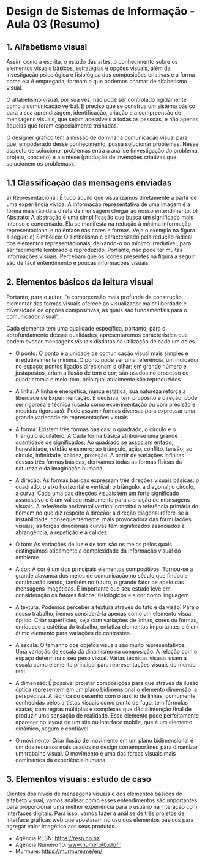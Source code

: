 # Design de Sistemas de Informação - Aula 03 (Resumo)

## 1. Alfabetismo visual
Assim como a escrita, o estudo das artes, o conhecimento sobre os elementos visuais básicos, estratégias e opções visuais, além da investigação psicológica e fisiológica das composições criativas e a forma como ela é empregada, formam o que podemos chamar de alfabetismo visual.

O alfabetismo visual, por sua vez, não pode ser controlado rigidamente como a comunicação verbal. É preciso que se construa um sistema básico para a sua aprendizagem, identificação, criação e a compreensão de mensagens visuais, que sejam acessíveis a todas as pessoas, e não apenas àquelas que foram especialmente treinadas.

O designer gráfico tem a missão de dominar a comunicação visual para que, empoderado desse conhecimento, possa solucionar problemas. Nesse aspecto de solucionar problemas entra a análise (investigação do problema, projeto, conceito) e a síntese (produção de invenções criativas que solucionem os problemas).

## 1.1 Classificação das mensagens enviadas

a) Representacional: É tudo aquilo que visualizamos diretamente a partir de uma experiência vivida. A informação representativa de uma imagem é a forma mais rápida e direta da mensagem chegar ao nosso entendimento.
b) Abstrato: A abstração é uma simplificação que busca um significado mais intenso e condensado. Ela se manifesta na redução à mínima informação representacional e na ênfase nas cores e formas. Veja o exemplo na figura a seguir:
c) Simbólico: O simbolismo é caracterizado pela redução radical dos elementos representacionais, deixando-o no mínimo irredutível, para ser facilmente lembrado e reproduzido. Portanto, não pode ter muitas informações visuais. Percebam que os ícones presentes na figura a seguir são de fácil entendimento e poucas informações visuais:

## 2. Elementos básicos da leitura visual
Portanto, para o autor, “a compreensão mais profunda da construção elementar das formas visuais oferece ao visualizador maior liberdade e diversidade de opções compositivas, as quais são fundamentais para o comunicador visual”.

Cada elemento tem uma qualidade específica, portanto, para o aprofundamento dessas qualidades, apresentaremos característica que podem evocar mensagens visuais distintas na utilização de cada um deles.

- O ponto: O ponto é a unidade de comunicação visual mais simples e irredutivelmente mínima. O ponto pode ser uma referência, um indicador no espaço; pontos ligados direcionam o olhar; em grande número e justapostos, criam a ilusão de tom e cor; são usados no processo de quadricromia e meio-tom, pelo qual atualmente são reproduzidos

- A linha: A linha é energética, nunca estática; sua natureza reforça a liberdade de Experimentação. É decisiva, tem propósito e direção; pode ser rigorosa e técnica (usada como experimentação ou com precisão e medidas rigorosas). Pode assumir formas diversas para expressar uma grande variedade de representações visuais.

- A forma: Existem três formas básicas: o quadrado, o círculo e o triângulo equilátero. A Cada forma básica atribui-se uma grande quantidade de significados; Ao quadrado se associam enfado, honestidade, retidão e esmero; ao triângulo, ação, conflito, tensão; ao círculo, infinidade, calidez, proteção. A partir de variações infinitas dessas três formas básicas, derivamos todas as formas físicas da natureza e da imaginação humana.

- A direção: As formas básicas expressam três direções visuais básicas: o quadrado, o eixo horizontal e vertical; o triângulo, a diagonal; o círculo, a curva. Cada uma das direções visuais tem um forte significado associativo e é um valioso instrumento para a criação de mensagens visuais. A referência horizontal vertical constitui a referência primária do homem no que diz respeito à direção; a direção diagonal refere-se à instabilidade, consequentemente, mais provocadora das formulações visuais; as forças direcionais curvas têm significados associados à abrangência, à repetição e à calidez.

- O tom: As variações de luz e de tom são os meios pelos quais distinguimos oticamente a complexidade da informação visual do ambiente.

- A cor: A cor é um dos principais elementos compositivos. Tornou-se a grande alavanca dos meios de comunicação no século que findou e continuarão sendo, também no futuro, o grande fator de apelo das mensagens imagéticas. É importante que seu estudo leve em consideração os fatores físicos, fisiológicos e a cor como linguagem.

- A textura: Podemos perceber a textura através do tato e da visão. Para o nosso trabalho, iremos considerá-la apenas como um elemento visual, óptico. Criar superfícies, seja com variações de linhas, cores ou formas, enriquece a estética do trabalho, enfatiza elementos importantes e é um ótimo elemento para variações de contrastes.

- A escala: O tamanho dos objetos visuais são muito representativos. Uma variação de escala dá dinamismo na composição. A relação com o espaço determina o seu peso visual. Várias técnicas visuais usam a escala como elemento principal para representações visuais do mundo real. 

- A dimensão: É possível projetar composições para que através da ilusão óptica representem em um plano bidimensional o elemento dimensão: a perspectiva. A técnica do desenho com o auxílio de linhas, comumente conhecidas pelos artistas visuais como ponto de fuga, tem fórmulas exatas, com regras múltiplas e complexas que dão à intenção final de produzir uma sensação de realidade. Esse elemento pode perfeitamente aparecer no layout de um site ou interface mobile, que é um elemento dinâmico, seguro e confiável.

- O movimento: Criar ilusão de movimento em um plano bidimensional é um dos recursos mais usados no design contemporâneo para dinamizar um trabalho visual. O movimento é uma das forças visuais mais dominantes da experiência humana.

## 3. Elementos visuais: estudo de caso
Cientes dos níveis de mensagens visuais e dos elementos básicos do alfabeto visual, vamos analisar como esses entendimentos são importantes para proporcionar uma melhor experiência para o usuário na interação com interfaces digitais. Para isso, vamos fazer a análise de três projetos de interface gráficas web que apostaram no uso dos elementos básicos para agregar valor imagético aos seus produtos.

- Agência RESN: https://resn.co.nz
- Agência Número 10: www.numero10.ch/fr
- Murmure: https://murmure.me/en/

